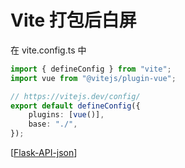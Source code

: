 # Vite 打包后白屏

在 vite.config.ts 中

```ts
import { defineConfig } from "vite";
import vue from "@vitejs/plugin-vue";

// https://vitejs.dev/config/
export default defineConfig({
    plugins: [vue()],
    base: "./",
});
```

[[Flask-API-json]]



[//begin]: # "Autogenerated link references for markdown compatibility"
[Flask-API-json]: Flask-API-json "Daily-2022-01-17 星期一"
[//end]: # "Autogenerated link references"